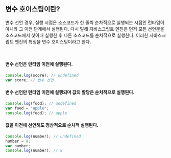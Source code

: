 ## 변수 호이스팅이란?
변수 선언 경우, 실행 시점은 소스코드가 한 줄씩 순차적으로 실행되는 시점인 런타임이 아니라 그 이전 단계에서 실행된다. 다시 말해 자바스크립트 엔진은 먼저 모든 선언문을 소스코드에서 찾아내 실행한 후 다른 소스코드를 순차적으로 실행한다. 
이러한 자바스크립트 엔진의 특징을 변수 호이스팅이라고 한다.


<br/>


#### 변수 선언은 런타임 이전에 실행된다.
```javascript
console.log(score); // undefined
var score; // 변수 선언
```

#### 변수 선언만 런타임 이전에 실행되며 값의 할당은 순차적으로 실행된다.
```javascript
console.log(food); // undefined
var food = "apple"; 
console.log(food); // apple
```

#### 값을 이전에 선언해도 정상적으로 순차적 실행된다.
```javascript
console.log(number); // undefined
number = 8;
var number;
console.log(number); // 8
```

